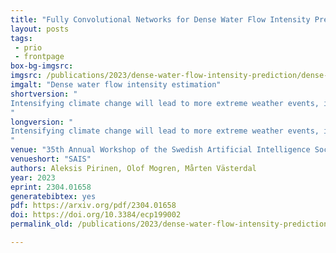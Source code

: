 ```yaml
---
title: "Fully Convolutional Networks for Dense Water Flow Intensity Prediction in Swedish Catchment Areas"
layout: posts
tags:
 - prio
 - frontpage
box-bg-imgsrc: 
imgsrc: /publications/2023/dense-water-flow-intensity-prediction/dense-water-flow-intensity-prediction.png
imgalt: "Dense water flow intensity estimation"
shortversion: "
Intensifying climate change will lead to more extreme weather events, including heavy rainfall and drought. Accurate stream flow prediction models which are adaptable and robust to new circumstances in a changing climate will be an important source of information for decisions on climate adaptation efforts, especially regarding mitigation of the risks of and damages associated with flooding. In this work we propose a machine learning-based approach for predicting water flow intensities in inland watercourses based on the physical characteristics of the catchment areas, obtained from geospatial data (including elevation and soil maps, as well as satellite imagery), in addition to temporal information about past rainfall quantities and temperature variations. We target the one-day-ahead regime, where a fully convolutional neural network model receives spatio-temporal inputs and predicts the water flow intensity in every coordinate of the spatial input for the subsequent day. To the best of our knowledge, we are the first to tackle the task of dense water flow intensity prediction; earlier works have considered predicting flow intensities at a sparse set of locations at a time. An extensive set of model evaluations and ablations are performed, which empirically justify our various design choices. Code and preprocessed data have been made publicly available at <a href=\"https://github.com/aleksispi/fcn-water-flow\">this https URL</a>. 
"
longversion: "
Intensifying climate change will lead to more extreme weather events, including heavy rainfall and drought. Accurate stream flow prediction models which are adaptable and robust to new circumstances in a changing climate will be an important source of information for decisions on climate adaptation efforts, especially regarding mitigation of the risks of and damages associated with flooding. In this work we propose a machine learning-based approach for predicting water flow intensities in inland watercourses based on the physical characteristics of the catchment areas, obtained from geospatial data (including elevation and soil maps, as well as satellite imagery), in addition to temporal information about past rainfall quantities and temperature variations. We target the one-day-ahead regime, where a fully convolutional neural network model receives spatio-temporal inputs and predicts the water flow intensity in every coordinate of the spatial input for the subsequent day. To the best of our knowledge, we are the first to tackle the task of dense water flow intensity prediction; earlier works have considered predicting flow intensities at a sparse set of locations at a time. An extensive set of model evaluations and ablations are performed, which empirically justify our various design choices. Code and preprocessed data have been made publicly available at <a href=\"https://github.com/aleksispi/fcn-water-flow\">this https URL</a>. 
"
venue: "35th Annual Workshop of the Swedish Artificial Intelligence Society SAIS"
venueshort: "SAIS"
authors: Aleksis Pirinen, Olof Mogren, Mårten Västerdal
year: 2023
eprint: 2304.01658
generatebibtex: yes
pdf: https://arxiv.org/pdf/2304.01658
doi: https://doi.org/10.3384/ecp199002
permalink_old: /publications/2023/dense-water-flow-intensity-prediction/

---
```

